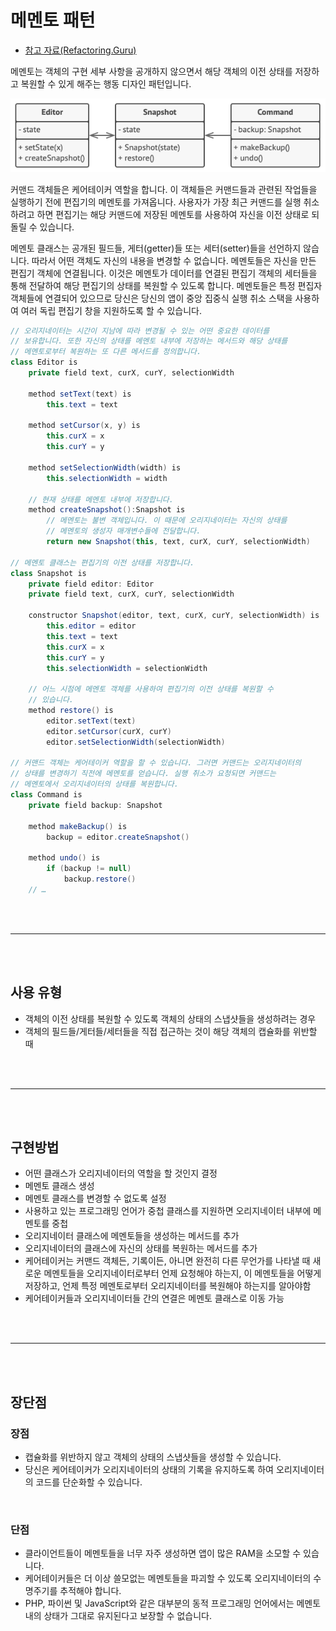 # 메멘토 패턴

- [참고 자료(Refactoring.Guru)](https://refactoring.guru/ko/design-patterns/memento)

메멘토는 객체의 구현 세부 사항을 공개하지 않으면서 해당 객체의 이전 상태를 저장하고 복원할 수 있게 해주는 행동 디자인 패턴입니다.

![](images/memento1.png)

커맨드 객체들은 케어테이커 역할을 합니다. 이 객체들은 커맨드들과 관련된 작업들을 실행하기 전에 편집기의 메멘토를 가져옵니다. 사용자가 가장 최근 커맨드를 실행 취소하려고 하면 편집기는 해당 커맨드에 저장된 메멘토를 사용하여 자신을 이전 상태로 되돌릴 수 있습니다.

메멘토 클래스는 공개된 필드들, 게터​(getter)​들 또는 세터​(setter)​들을 선언하지 않습니다. 따라서 어떤 객체도 자신의 내용을 변경할 수 없습니다. 메멘토들은 자신을 만든 편집기 객체에 연결됩니다. 이것은 메멘토가 데이터를 연결된 편집기 객체의 세터들을 통해 전달하여 해당 편집기의 상태를 복원할 수 있도록 합니다. 메멘토들은 특정 편집자 객체들에 연결되어 있으므로 당신은 당신의 앱이 중앙 집중식 실행 취소 스택을 사용하여 여러 독립 편집기 창을 지원하도록 할 수 있습니다.

```java
// 오리지네이터는 시간이 지남에 따라 변경될 수 있는 어떤 중요한 데이터를
// 보유합니다. 또한 자신의 상태를 메멘토 내부에 저장하는 메서드와 해당 상태를
// 메멘토로부터 복원하는 또 다른 메서드를 정의합니다.
class Editor is
    private field text, curX, curY, selectionWidth

    method setText(text) is
        this.text = text

    method setCursor(x, y) is
        this.curX = x
        this.curY = y

    method setSelectionWidth(width) is
        this.selectionWidth = width

    // 현재 상태를 메멘토 내부에 저장합니다.
    method createSnapshot():Snapshot is
        // 메멘토는 불변 객체입니다. 이 때문에 오리지네이터는 자신의 상태를
        // 메멘토의 생성자 매개변수들에 전달합니다.
        return new Snapshot(this, text, curX, curY, selectionWidth)

// 메멘토 클래스는 편집기의 이전 상태를 저장합니다.
class Snapshot is
    private field editor: Editor
    private field text, curX, curY, selectionWidth

    constructor Snapshot(editor, text, curX, curY, selectionWidth) is
        this.editor = editor
        this.text = text
        this.curX = x
        this.curY = y
        this.selectionWidth = selectionWidth

    // 어느 시점에 메멘토 객체를 사용하여 편집기의 이전 상태를 복원할 수
    // 있습니다.
    method restore() is
        editor.setText(text)
        editor.setCursor(curX, curY)
        editor.setSelectionWidth(selectionWidth)

// 커맨드 객체는 케어테이커 역할을 할 수 있습니다. 그러면 커맨드는 오리지네이터의
// 상태를 변경하기 직전에 메멘토를 얻습니다. 실행 취소가 요청되면 커맨드는
// 메멘토에서 오리지네이터의 상태를 복원합니다.
class Command is
    private field backup: Snapshot

    method makeBackup() is
        backup = editor.createSnapshot()

    method undo() is
        if (backup != null)
            backup.restore()
    // …
```

<br /><br />

---

<br /><br />

## 사용 유형

- 객체의 이전 상태를 복원할 수 있도록 객체의 상태의 스냅샷들을 생성하려는 경우
- 객체의 필드들/게터들/세터들을 직접 접근하는 것이 해당 객체의 캡슐화를 위반할 때

<br /><br />

---

<br /><br />

## 구현방법

- 어떤 클래스가 오리지네이터의 역할을 할 것인지 결정
- 메멘토 클래스 생성
- 메멘토 클래스를 변경할 수 없도록 설정
- 사용하고 있는 프로그래밍 언어가 중첩 클래스를 지원하면 오리지네이터 내부에 메멘토를 중첩
- 오리지네이터 클래스에 메멘토들을 생성하는 메서드를 추가
- 오리지네이터의 클래스에 자신의 상태를 복원하는 메서드를 추가
- 케어테이커는 커맨드 객체든, 기록이든, 아니면 완전히 다른 무언가를 나타낼 때 새로운 메멘토들을 오리지네이터로부터 언제 요청해야 하는지, 이 메멘토들을 어떻게 저장하고, 언제 특정 메멘토로부터 오리지네이터를 복원해야 하는지를 알아야함
- 케어테이커들과 오리지네이터들 간의 연결은 메멘토 클래스로 이동 가능

<br /><br />

---

<br /><br />

## 장단점

### 장점

- 캡슐화를 위반하지 않고 객체의 상태의 스냅샷들을 생성할 수 있습니다.
- 당신은 케어테이커가 오리지네이터의 상태의 기록을 유지하도록 하여 오리지네이터의 코드를 단순화할 수 있습니다.

<br />

### 단점

- 클라이언트들이 메멘토들을 너무 자주 생성하면 앱이 많은 RAM을 소모할 수 있습니다.
- 케어테이커들은 더 이상 쓸모없는 메멘토들을 파괴할 수 있도록 오리지네이터의 수명주기를 추적해야 합니다.
- PHP, 파이썬 및 JavaScript와 같은 대부분의 동적 프로그래밍 언어에서는 메멘토 내의 상태가 그대로 유지된다고 보장할 수 없습니다.
